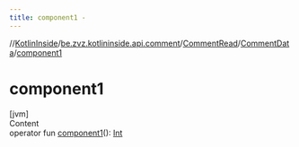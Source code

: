 ```yaml
---
title: component1 -
---
```

//[KotlinInside](../../../index.md)/[be.zvz.kotlininside.api.comment](../../index.md)/[CommentRead](../index.md)/[CommentData](index.md)/[component1](component1.md)



# component1  
[jvm]  
Content  
operator fun [component1](component1.md)(): [Int](https://kotlinlang.org/api/latest/jvm/stdlib/kotlin/-int/index.html)  



